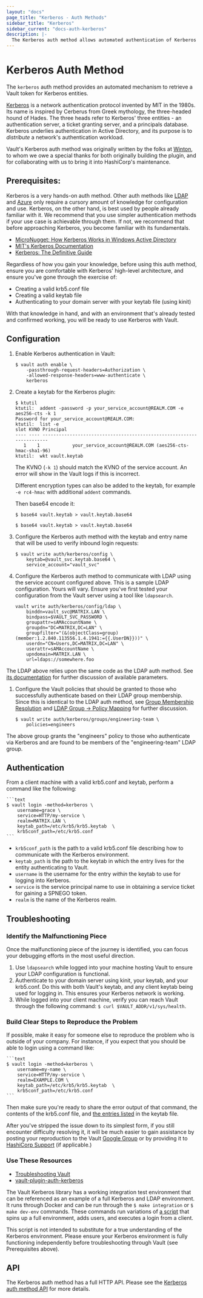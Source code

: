 ```yaml
---
layout: "docs"
page_title: "Kerberos - Auth Methods"
sidebar_title: "Kerberos"
sidebar_current: "docs-auth-kerberos"
description: |-
  The Kerberos auth method allows automated authentication of Kerberos entities.
---
```


# Kerberos Auth Method

The `kerberos` auth method provides an automated mechanism to retrieve
a Vault token for Kerberos entities.

[Kerberos](https://web.mit.edu/kerberos/) is a network authentication
protocol invented by MIT in the 1980s. Its name is inspired by Cerberus
from Greek mythology, the three-headed hound of Hades. The three heads
refer to Kerberos' three entities - an authentication server, a ticket
granting server, and a principals database. Kerberos underlies
authentication in Active Directory, and its purpose is to _distribute_
a network's authentication workload.

Vault's Kerberos auth method was originally written by the folks at 
[Winton](https://github.com/wintoncode), to whom we owe a special thanks
for both originally building the plugin, and for collaborating with us
to bring it into HashiCorp's maintenance.

## Prerequisites:

Kerberos is a very hands-on auth method. Other auth methods like 
[LDAP](https://www.vaultproject.io/docs/auth/ldap.html) and 
[Azure](https://www.vaultproject.io/docs/auth/azure.html) only require
a cursory amount of knowledge for configuration and use.
Kerberos, on the other hand, is best used by people already familiar
with it. We recommend that you use simpler authentication methods if
your use case is achievable through them. If not, we recommend that 
before approaching Kerberos, you become familiar with its fundamentals.

- [MicroNugget: How Kerberos Works in Windows Active Directory](https://www.youtube.com/watch?v=kp5d8Yv3-0c)
- [MIT's Kerberos Documentation](https://web.mit.edu/kerberos/)
- [Kerberos: The Definitive Guide](https://www.amazon.com/Kerberos-Definitive-Guide-ebook-dp-B004P1J81C/dp/B004P1J81C/ref=mt_kindle?_encoding=UTF8&me=&qid=1573685442)

Regardless of how you gain your knowledge, before using this auth method,
ensure you are comfortable with Kerberos' high-level architecture, and
ensure you've gone through the exercise of:

- Creating a valid krb5.conf file
- Creating a valid keytab file
- Authenticating to your domain server with your keytab file (using kinit)

With that knowledge in hand, and with an environment that's already tested
and confirmed working, you will be ready to use Kerberos with Vault.

## Configuration

1. Enable Kerberos authentication in Vault:

    ```text
    $ vault auth enable \
        -passthrough-request-headers=Authorization \
        -allowed-response-headers=www-authenticate \
        kerberos
    ```
   
1. Create a keytab for the Kerberos plugin:

   ```text
   $ ktutil
   ktutil:  addent -password -p your_service_account@REALM.COM -e aes256-cts -k 1
   Password for your_service_account@REALM.COM:
   ktutil:  list -e
   slot KVNO Principal
   ---- ---- ---------------------------------------------------------------------
      1    1            your_service_account@REALM.COM (aes256-cts-hmac-sha1-96)
   ktutil:  wkt vault.keytab
   ```
   
   The KVNO (`-k 1`) should match the KVNO of the service account. An error will show in the Vault logs if this is incorrect.
   
   Different encryption types can also be added to the keytab, for example `-e rc4-hmac` with additional `addent` commands.
   
   Then base64 encode it:
   
   ```text
   $ base64 vault.keytab > vault.keytab.base64
   ```

    ```text
    $ base64 vault.keytab > vault.keytab.base64
    ```

1. Configure the Kerberos auth method with the keytab and 
entry name that will be used to verify inbound login 
requests:

    ```text
    $ vault write auth/kerberos/config \
        keytab=@vault_svc.keytab.base64 \
        service_account="vault_svc"
    ```
   
1. Configure the Kerberos auth method to communicate with
LDAP using the service account configured above. This is 
a sample LDAP configuration. Yours will vary. Ensure you've
first tested your configuration from the Vault server using 
a tool like `ldapsearch`.

    ```text
    vault write auth/kerberos/config/ldap \
        binddn=vault_svc@MATRIX.LAN \
        bindpass=$VAULT_SVC_PASSWORD \
        groupattr=sAMAccountName \
        groupdn="DC=MATRIX,DC=LAN" \
        groupfilter="(&(objectClass=group)(member:1.2.840.113556.1.4.1941:={{.UserDN}}))" \
        userdn="CN=Users,DC=MATRIX,DC=LAN" \
        userattr=sAMAccountName \
        upndomain=MATRIX.LAN \
        url=ldaps://somewhere.foo
    ```
   
The LDAP above relies upon the same code as the LDAP auth method.
See [its documentation](https://www.vaultproject.io/docs/auth/ldap.html) 
for further discussion of available parameters. 
   
1. Configure the Vault policies that should be granted to those 
who successfully authenticate based on their LDAP group membership.
Since this is identical to the LDAP auth method, see 
[Group Membership Resolution](https://www.vaultproject.io/docs/auth/ldap.html#group-membership-resolution)
and [LDAP Group -> Policy Mapping](https://www.vaultproject.io/docs/auth/ldap.html#ldap-group-gt-policy-mapping)
for further discussion.

    ```text
    $ vault write auth/kerberos/groups/engineering-team \
        policies=engineers
    ```

The above group grants the "engineers" policy to those who authenticate
via Kerberos and are found to be members of the "engineering-team" LDAP
group.

## Authentication

From a client machine with a valid krb5.conf and keytab, perform a command
like the following:

    ```text
    $ vault login -method=kerberos \
        username=grace \
        service=HTTP/my-service \
        realm=MATRIX.LAN \
        keytab_path=/etc/krb5/krb5.keytab  \
        krb5conf_path=/etc/krb5.conf
    ```

- `krb5conf_path` is the path to a valid krb5.conf file describing how to
communicate with the Kerberos environment.
- `keytab_path` is the path to the keytab in which the entry lives for the
entity authenticating to Vault.
- `username` is the username for the entry _within_ the keytab to use for 
logging into Kerberos.
- `service` is the service principal name to use in obtaining a service ticket for
gaining a SPNEGO token.
- `realm` is the name of the Kerberos realm.

## Troubleshooting

### Identify the Malfunctioning Piece

Once the malfunctioning piece of the journey is identified, you can focus
your debugging efforts in the most useful direction.

1. Use `ldapsearch` while logged into your machine hosting Vault to ensure
your LDAP configuration is functional.
2. Authenticate to your domain server using kinit, your keytab, and your 
krb5.conf. Do this with both Vault's keytab, and any client keytab being
used for logging in. This ensures your Kerberos network is working.
3. While logged into your client machine, verify you can reach Vault 
through the following command: `$ curl $VAULT_ADDR/v1/sys/health`.

### Build Clear Steps to Reproduce the Problem

If possible, make it easy for someone else to reproduce the problem who
is outside of your company. For instance, if you expect that you should 
be able to login using a command like:

    ```text
    $ vault login -method=kerberos \
        username=my-name \
        service=HTTP/my-service \
        realm=EXAMPLE.COM \
        keytab_path=/etc/krb5/krb5.keytab  \
        krb5conf_path=/etc/krb5.conf
    ```
    
Then make sure you're ready to share the error output of that command, the
contents of the krb5.conf file, and [the entries listed](https://docs.oracle.com/cd/E19683-01/806-4078/6jd6cjs1q/index.html)
in the keytab file.

After you've stripped the issue down to its simplest form, if you still
encounter difficulty resolving it, it will be much easier to gain assistance
by posting your reproduction to the Vault [Google Group](https://groups.google.com/forum/#!forum/vault-tool)
or by providing it to [HashiCorp Support](https://www.hashicorp.com/support.html) 
(if applicable.)

### Use These Resources

- [Troubleshooting Vault](https://learn.hashicorp.com/vault/operations/troubleshooting-vault)
- [vault-plugin-auth-kerberos](https://github.com/hashicorp/vault-plugin-auth-kerberos)

The Vault Kerberos library has a working integration test environment that
can be referenced as an example of a full Kerberos and LDAP environment. 
It runs through Docker and can be run through the `$ make integration` or 
`$ make dev-env` commands. These commands run variations of [a script](https://github.com/hashicorp/vault-plugin-auth-kerberos/blob/master/scripts/integration_env.sh)
that spins up a full environment, adds users, and executes a login from a 
client.

This script is not intended to substitute for a true understanding of the
Kerberos environment. Please ensure your Kerberos environment is fully 
functioning independently before troubleshooting through Vault (see 
Prerequisites above).

## API

The Kerberos auth method has a full HTTP API. Please see the
[Kerberos auth method API](/api/auth/kerberos/index.html) for more
details.
